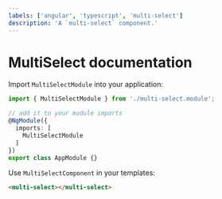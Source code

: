 ```yaml
---
labels: ['angular', 'typescript', 'multi-select']
description: 'A `multi-select` component.'
---
```


# MultiSelect documentation

Import `MultiSelectModule` into your application:

```ts
import { MultiSelectModule } from './multi-select.module';

// add it to your module imports
@NgModule({
  imports: [
    MultiSelectModule
  ]
})
export class AppModule {}
```

Use `MultiSelectComponent` in your templates:

```html
<multi-select></multi-select>
```
